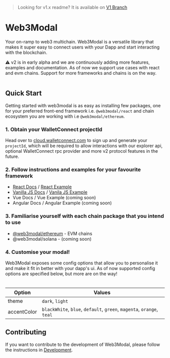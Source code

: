 > Looking for v1.x readme? It is available on [V1 Branch](https://github.com/WalletConnect/web3modal/tree/V1)

# Web3Modal

Your on-ramp to web3 multichain. Web3Modal is a versatile library that makes it super easy to connect users with your Dapp and start interacting with the blockchain.

⚠️ v2 is in early alpha and we are continuously adding more features, examples and documentation. As of now we support use cases with react and evm chains. Support for more frameworks and chains is on the way.

<p align="center">
  <img src="./.github/assets/header.png" alt="" border="0">
</p>

## Quick Start

Getting started with web3modal is as easy as installing few packages, one for your preferred front-end framework i.e. `@web3modal/react` and chain ecosystem you are working with i.e `@web3modal/ethereum`.

### 1. Obtain your WalletConnect projectId

Head over to [cloud.walletconnect.com](https://cloud.walletconnect.com/) to sign up and generate your `projectId`, which will be required to allow interactions with our explorer api, optional WalletConnect rpc provider and more v2 protocol features in the future.

### 2. Follow instructions and examples for your favourite framework

- [React Docs](./packages/react/) / [React Example](./examples/react/)
- [Vanilla JS Docs](./docs/html.md) / [Vanila JS Example](./examples/html/)
- Vue Docs / Vue Example (coming soon)
- Angular Docs / Angular Example (coming soon)

### 3. Familiarise yourself with each chain package that you intend to use

- [@web3modal/ethereum](./chains/ethereum/) - EVM chains
- @web3modal/solana - (coming soon)

### 4. Customise your modal!

Web3Modal exposes some config options that allow you to personalise it and make it fit in better with your dapp's ui. As of now supported config options are specified below, but more are on the way!

<p align="center" style="margin-top: 20px">
  <img src="./.github/assets/custom.png" alt="" border="0">
</p>

| Option      | Values                                                                |
| ----------- | --------------------------------------------------------------------- |
| theme       | `dark`, `light`                                                       |
| accentColor | `blackWhite`, `blue`, `default`, `green`, `magenta`, `orange`, `teal` |

## Contributing

If you want to contribute to the development of Web3Modal, please follow the instructions in [Development](docs/development.md).
